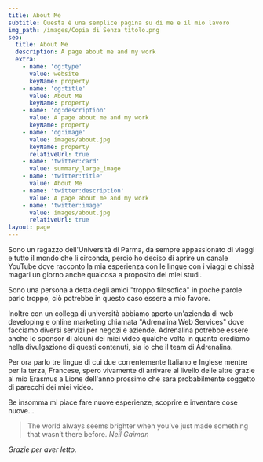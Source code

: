 ```yaml
---
title: About Me
subtitle: Questa è una semplice pagina su di me e il mio lavoro
img_path: /images/Copia di Senza titolo.png
seo:
  title: About Me
  description: A page about me and my work
  extra:
    - name: 'og:type'
      value: website
      keyName: property
    - name: 'og:title'
      value: About Me
      keyName: property
    - name: 'og:description'
      value: A page about me and my work
      keyName: property
    - name: 'og:image'
      value: images/about.jpg
      keyName: property
      relativeUrl: true
    - name: 'twitter:card'
      value: summary_large_image
    - name: 'twitter:title'
      value: About Me
    - name: 'twitter:description'
      value: A page about me and my work
    - name: 'twitter:image'
      value: images/about.jpg
      relativeUrl: true
layout: page
---
```

Sono un ragazzo dell'Università di Parma, da sempre appassionato di viaggi e tutto il mondo che li circonda, perciò ho deciso di aprire un canale YouTube dove racconto la mia esperienza con le lingue con i viaggi e chissà magari un giorno anche qualcosa a proposito dei miei studi.

Sono una persona a detta degli amici "troppo filosofica" in poche parole parlo troppo, ciò potrebbe in questo caso essere a mio favore.

Inoltre con un collega di università abbiamo aperto un'azienda di web developing e online marketing chiamata "Adrenalina Web Services" dove facciamo diversi servizi per negozi e aziende. Adrenalina potrebbe essere anche lo sponsor di alcuni dei miei video qualche volta in quanto crediamo nella divulgazione di questi contenuti, sia io che il team di Adrenalina.

Per ora parlo tre lingue di cui due correntemente Italiano e Inglese mentre per la terza, Francese, spero vivamente di arrivare al livello  delle altre grazie al mio Erasmus a Lione dell'anno prossimo che sara probabilmente soggetto di parecchi dei miei video.

Be insomma mi piace fare nuove esperienze, scoprire e inventare cose nuove...

> The world always seems brighter when you’ve just made something that wasn’t there before. <cite>Neil Gaiman</cite>



*Grazie per aver letto.*
